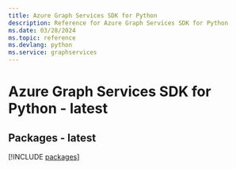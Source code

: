 ```yaml
---
title: Azure Graph Services SDK for Python
description: Reference for Azure Graph Services SDK for Python
ms.date: 03/28/2024
ms.topic: reference
ms.devlang: python
ms.service: graphservices
---
```

# Azure Graph Services SDK for Python - latest
## Packages - latest
[!INCLUDE [packages](graph-services-index.md)]